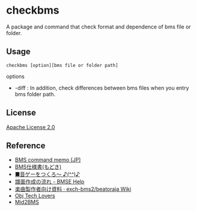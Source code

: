 # checkbms
A package and command that check format and dependence of bms file or folder.

## Usage
```
checkbms [option][bms file or folder path]
```
options
- -diff : In addition, check differences between bms files when you entry bms folder path.

## License
[Apache License 2.0](https://github.com/Shimi9999/checkbms/blob/master/LICENSE)

## Reference
- [BMS command memo (JP)](https://hitkey.nekokan.dyndns.info/cmdsJP.htm)
- [BMS仕様書(もどき)](http://unhappyangel.tripod.com/bms/format/)
- [■音ゲーをつくろ～ ♪(^^)♪](http://www.charatsoft.com/develop/otogema/)
- [譜面作成の流れ - BMSE Help](https://hitkey.nekokan.dyndns.info/bmse_help_full/usage.html)
- [楽曲製作者向け資料 · exch-bms2/beatoraja Wiki](https://github.com/exch-bms2/beatoraja/wiki/%E6%A5%BD%E6%9B%B2%E8%A3%BD%E4%BD%9C%E8%80%85%E5%90%91%E3%81%91%E8%B3%87%E6%96%99)
- [Obj Tech Lovers](https://nekokan.dyndns.info/~otlovers/index.html)
- [Mid2BMS](https://github.com/yuinore/Mid2BMS)  
